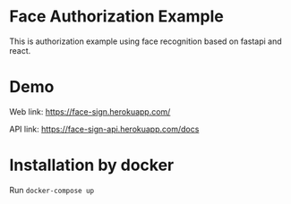 # Face Authorization Example

This is authorization example using face recognition based on fastapi and react.


# Demo

Web link: https://face-sign.herokuapp.com/

API link: https://face-sign-api.herokuapp.com/docs

# Installation by docker

Run `docker-compose up`
